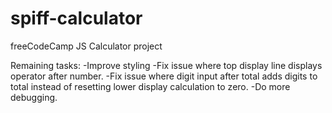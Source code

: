 # spiff-calculator
freeCodeCamp JS Calculator project

Remaining tasks:
-Improve styling
-Fix issue where top display line displays operator after number.
-Fix issue where digit input after total adds digits to total instead of resetting lower display calculation to zero.
-Do more debugging.
